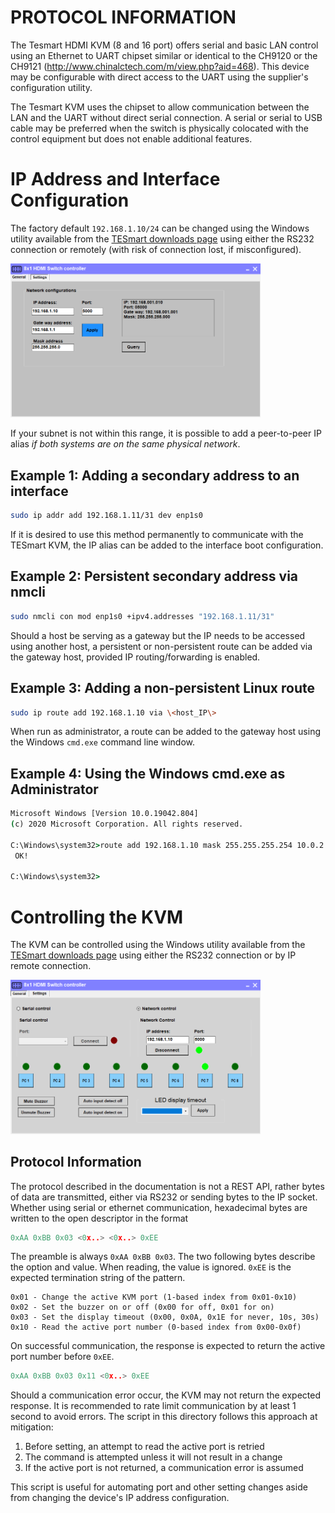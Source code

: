 # PROTOCOL INFORMATION

The Tesmart HDMI KVM (8 and 16 port) offers serial and basic LAN control using an Ethernet to UART chipset similar or identical to the CH9120 or the CH9121 (http://www.chinalctech.com/m/view.php?aid=468). This device may be configurable with direct access to the UART using the supplier's configuration utility.

The Tesmart KVM uses the chipset to allow communication between the LAN and the UART without direct serial connection. A serial or serial to USB cable may be preferred when the switch is physically colocated with the control equipment but does not enable additional features.

# IP Address and Interface Configuration

The factory default `192.168.1.10/24` can be changed using the Windows utility available from the [TESmart downloads page](https://buytesmart.com/pages/downloads) using either the RS232 connection or remotely (with risk of connection lost, if misconfigured).

<img src="images/tesmart_controller_2.png" alt="TESmart 8-Port Controller" width=400>

If your subnet is not within this range, it is possible to add a peer-to-peer IP alias _if both systems are on the same physical network_.

## Example 1: Adding a secondary address to an interface
```bash
sudo ip addr add 192.168.1.11/31 dev enp1s0
```

If it is desired to use this method permanently to communicate with the TESmart KVM, the IP alias can be added to the interface boot configuration.

## Example 2: Persistent secondary address via nmcli
```bash
sudo nmcli con mod enp1s0 +ipv4.addresses "192.168.1.11/31"
```

Should a host be serving as a gateway but the IP needs to be accessed using another host, a persistent or non-persistent route can be added via the gateway host, provided IP routing/forwarding is enabled.

## Example 3: Adding a non-persistent Linux route
```bash
sudo ip route add 192.168.1.10 via \<host_IP\>
```

When run as administrator, a route can be added to the gateway host using the Windows `cmd.exe` command line window.

## Example 4: Using the Windows cmd.exe as Administrator
```cmd
Microsoft Windows [Version 10.0.19042.804]
(c) 2020 Microsoft Corporation. All rights reserved.

C:\Windows\system32>route add 192.168.1.10 mask 255.255.255.254 10.0.2.20
 OK!

C:\Windows\system32>
```

# Controlling the KVM
The KVM can be controlled using the Windows utility available from the [TESmart downloads page](https://buytesmart.com/pages/downloads) using either the RS232 connection or by IP remote connection.

<img src="images/tesmart_controller_1.png" alt="TESmart 8-Port Controller" width=400>

## Protocol Information
The protocol described in the documentation is not a REST API, rather bytes of data are transmitted, either via RS232 or sending bytes to the IP socket. Whether using serial or ethernet communication, hexadecimal bytes are written to the open descriptor in the format

```h
0xAA 0xBB 0x03 <0x..> <0x..> 0xEE
```

The preamble is always `0xAA 0xBB 0x03`. The two following bytes describe the option and value. When reading, the value is ignored. `0xEE` is the expected termination string of the pattern.

```
0x01 - Change the active KVM port (1-based index from 0x01-0x10)
0x02 - Set the buzzer on or off (0x00 for off, 0x01 for on)
0x03 - Set the display timeout (0x00, 0x0A, 0x1E for never, 10s, 30s)
0x10 - Read the active port number (0-based index from 0x00-0x0f)
```

On successful communication, the response is expected to return the active port number before `0xEE`.

```h
0xAA 0xBB 0x03 0x11 <0x..> 0xEE
```

Should a communication error occur, the KVM may not return the expected response. It is recommended to rate limit communication by at least 1 second to avoid errors. The script in this directory follows this approach at mitigation:

1. Before setting, an attempt to read the active port is retried
1. The command is attempted unless it will not result in a change
1. If the active port is not returned, a communication error is assumed

This script is useful for automating port and other setting changes aside from changing the device's IP address configuration.